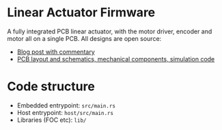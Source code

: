 # Linear Actuator Firmware

A fully integrated PCB linear actuator, with the motor driver, encoder and motor all on a single PCB. All designs are
open source:

- [Blog post with commentary](https://benwang.dev/2022/08/08/PCB-Linear-Actuator.html)
- [PCB layout and schematics, mechanical components, simulation code](https://github.com/kingoflolz/linear-actuator-hardware)

# Code structure
- Embedded entrypoint: `src/main.rs`
- Host entrypoint: `host/src/main.rs`
- Libraries (FOC etc): `lib/`